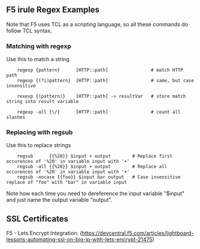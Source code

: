 ## F5 irule Regex Examples

Note that F5 uses TCL as a scripting language, so all these commands do follow TCL syntax.

### Matching with regexp

Use this to match a string 
```
    regexp {pattern}      [HTTP::path]                # match HTTP path
    regexp {(?i)pattern}  [HTTP::path]                # same, but case insensitive
    
    rexexp {(pattern)}    [HTTP::path] -> resultVar   # store match string into result variable
    
    regexp -all {\/}      [HTTP::path]                # count all slashes
```
### Replacing with regsub

Use this to replace strings
```
    regsub      {{%20}} $input + output        # Replace first occurences of '%20' in variable input with '+'
    regsub -all {{%20}} $input + output        # Replace all occurences of '%20' in variable input with '+'
    regsub -nocase {{foo}} $input bar output   # Case insensitive replace of "foo" with "bar" in variable input
 ```   
Note how each time you need to dereference the input variable "$input" and just name the output variable "output".

## SSL Certificates

F5 - Lets Encrypt Integration: (https://devcentral.f5.com/articles/lightboard-lessons-automating-ssl-on-big-ip-with-lets-encrypt-21475)
